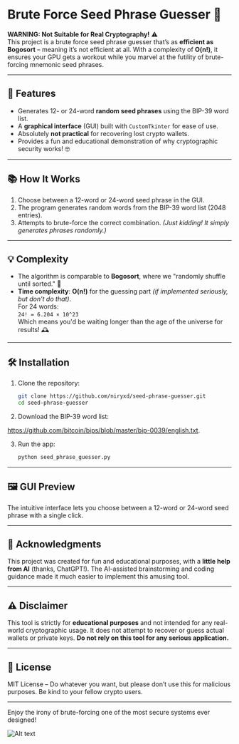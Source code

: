 # Brute Force Seed Phrase Guesser 🚀

**WARNING: Not Suitable for Real Cryptography!** ⚠️  
This project is a brute force seed phrase guesser that’s as **efficient as Bogosort** – meaning it’s not efficient at all. With a complexity of **O(n!)**, it ensures your GPU gets a workout while you marvel at the futility of brute-forcing mnemonic seed phrases.

---

## 🚀 Features

- Generates 12- or 24-word **random seed phrases** using the BIP-39 word list.
- A **graphical interface** (GUI) built with `CustomTkinter` for ease of use.
- Absolutely **not practical** for recovering lost crypto wallets.
- Provides a fun and educational demonstration of why cryptographic security works! 🤓

---

## 📚 How It Works

1. Choose between a 12-word or 24-word seed phrase in the GUI.
2. The program generates random words from the BIP-39 word list (2048 entries).
3. Attempts to brute-force the correct combination. *(Just kidding! It simply generates phrases randomly.)*

---

## 💡 Complexity

- The algorithm is comparable to **Bogosort**, where we "randomly shuffle until sorted." 🤪
- **Time complexity**: **O(n!)** for the guessing part *(if implemented seriously, but don’t do that)*.  
  For 24 words:  
  `24! = 6.204 × 10^23`  
  Which means you'd be waiting longer than the age of the universe for results! 🕰️

---

## 🛠️ Installation

1. Clone the repository:
   ```bash
   git clone https://github.com/niryxd/seed-phrase-guesser.git
   cd seed-phrase-guesser
2. Download the BIP-39 word list:

https://github.com/bitcoin/bips/blob/master/bip-0039/english.txt.

3. Run the app:
   ```bash
   python seed_phrase_guesser.py

---

## 🖼️ GUI Preview

The intuitive interface lets you choose between a 12-word or 24-word seed phrase with a single click.

---

## 🤝 Acknowledgments

This project was created for fun and educational purposes, with a **little help from AI** (thanks, ChatGPT!). The AI-assisted brainstorming and coding guidance made it much easier to implement this amusing tool.

---

## ⚠️ Disclaimer

This tool is strictly for **educational purposes** and not intended for any real-world cryptographic usage. It does not attempt to recover or guess actual wallets or private keys. **Do not rely on this tool for any serious application.**

---

## 📜 License

MIT License – Do whatever you want, but please don’t use this for malicious purposes. Be kind to your fellow crypto users.

---

Enjoy the irony of brute-forcing one of the most secure systems ever designed!

![Alt text](https://media.giphy.com/media/TamGVAGxDTYDNt3dpn/giphy.gif)



